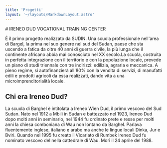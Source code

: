 ```yaml
---
title: 'Progetti'
layout: '~/layouts/MarkdownLayout.astro'
---
```


# IRENEO DUD VOCATIONAL TRAINING CENTER

È il primo progetto realizzato da SUDIN.
Una scuola professionale nell'area di Bargel, la prima nel suo genere nel sud del Sudan, paese che sta uscendo a fatica da oltre 40 anni di guerra civile, la più lunga che il continente africano abbia mai conosciuto nel XX secolo.La scuola, costruita in perfetta integrazione con il territorio e con la popolazione locale, prevede un piano di studi triennale con tre indirizzi: edilizia, agraria e meccanica. A pieno regime, si autofinanzierà all'80% con la vendita di servizi, di manufatti edili e prodotti agricoli da essa realizzati, dando vita a una microimprenditorialità locale.

## Chi era Ireneo Dud?

La scuola di Barghel è intitolata a Ireneo Wien Dud, il primo vescovo del Sud Sudan. Nato nel 1912 a Mbili in Sudan e battezzato nel 1923, Ireneo Dud dopo molti anni in seminario, nel 1944 fu ordinato prete e resse per molti anni la chiesa comboniana di Wau non lontano da Barghel. Parlava fluentemente inglese, italiano e arabo ma anche le lingue locali Dinka, Jur e Bviri. Quando nel 1995 fu creato il Vicariato di Rumbek Ireneo Dud fu nominato vescovo del nella cattedrale di Wau. Morì il 24 aprile del 1988.
